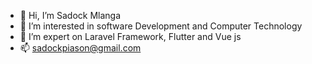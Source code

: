 - 👋 Hi, I’m Sadock Mlanga
- 👀 I’m interested in software Development and Computer Technology
- 🌱 I’m expert on Laravel Framework, Flutter and Vue js
- 📫 sadockpiason@gmail.com
